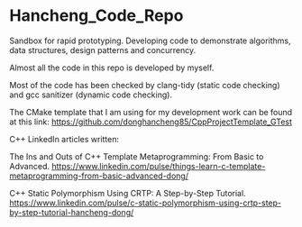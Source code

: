 # Hancheng_Code_Repo
Sandbox for rapid prototyping. Developing code to demonstrate algorithms, data structures, design patterns and concurrency.

Almost all the code in this repo is developed by myself.

Most of the code has been checked by clang-tidy (static code checking) and gcc sanitizer (dynamic code checking). 

The CMake template that I am using for my development work can be found at this link: https://github.com/donghancheng85/CppProjectTemplate_GTest

C++ LinkedIn articles written:

The Ins and Outs of C++ Template Metaprogramming: From Basic to Advanced. 
https://www.linkedin.com/pulse/things-learn-c-template-metaprogramming-from-basic-advanced-dong/

C++ Static Polymorphism Using CRTP: A Step-by-Step Tutorial. 
https://www.linkedin.com/pulse/c-static-polymorphism-using-crtp-step-by-step-tutorial-hancheng-dong/


 
